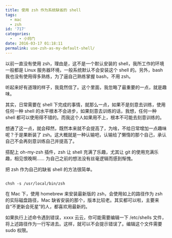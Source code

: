 ```yaml
---
title: 使用 zsh 作为系统缺省的 shell
tags:
  - mac
  - zsh
id: '717'
categories:
  -   - 小窍门
date: 2016-03-17 01:18:11
permalink: use-zsh-as-my-default-shell/
---
```


以前一直没有使用 zsh，理由是，这不是一个默认安装的 shell，我所工作的环境一般都是 Linux 服务器环境，一般系统默认不会安装这个 shell 的。另外，bash 我也没有使用得多熟练，为了逼自己熟练掌握 bash，不用 zsh。
<!-- more -->
听起来好有道理的样子，我竟然信了。这个里面，我忽略了最重要的一点，就是趣味。

其实，日常需要在 shell 下完成的事情，就那么一点，如果不是刻意去训练，使用任何一种 shell 的水平根本不会进步，如果刻意去训练的话，我想，任何一种 shell 都可以使用得不错的。而我这个人如果用不上，根本不可能去刻意训练的。

想通了这一点，就会释然，既然本来就不会提高了，为啥，不给日常增加一点趣味呢？于是果断装了 zsh。这大概就是一种认输吧，认输给了懒惰的那个自己，承认自己不会再刻意训练自己并提高了。

搭配上 oh-my-zsh 插件，zsh 让 shell 充满了乐趣，尤其让 git 的使用充满乐趣，相见恨晚啊…… 为自己之前的想法没有丝毫逻辑而感到惭愧。

把 zsh 作为自己的缺省 shell 的方法很简单。

```shell

chsh -s /usr/local/bin/zsh

```

在 Mac 下，使用 homebrew 来安装最新版的 zsh，会使用如上的路径作为 zsh 的实际磁盘路径，Mac 缺省安装的那个，版本比较老。其实都可以啦，主要来自“不更新会死星”的人，都喜欢用最新的。

如果执行上述命令遇到错误，xxxx 云云，你可能需要编辑一下 /etc/shells 文件，将上述路径作为一行写进去。这样，就可以不会提示错误了。编辑这个文件需要 sudo 权限。